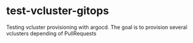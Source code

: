 # test-vcluster-gitops
Testing vcluster provisioning with argocd. The goal is to provision several vclusters depending of PullRequests